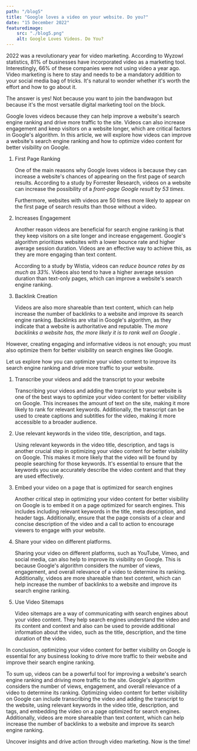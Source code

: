 ```yaml
---
path: "/blog5"
title: "Google loves a video on your website. Do you?"
date: "15 December 2022"
featuredimage: 
    src: "./blog5.png"
    alt: Google Loves Videos. Do You?
---
```



2022 was a revolutionary year for video marketing. According to Wyzowl statistics, 81% of businesses have incorporated video as a marketing tool. Interestingly, 66% of these companies were not using video a year ago. Video marketing is here to stay and needs to be a mandatory addition to your social media bag of tricks. It's natural to wonder whether it's worth the effort and how to go about it.

The answer is yes! Not because you want to join the bandwagon but because it's the most versatile digital marketing tool on the block.

Google loves videos because they can help improve a website's search engine ranking and drive more traffic to the site. Videos can also increase engagement and keep visitors on a website longer, which are critical factors in Google's algorithm. In this article, we will explore how videos can improve a website's search engine ranking and how to optimize video content for better visibility on Google.

1. First Page Ranking
   
   One of the main reasons why Google loves videos is because they can increase a website's chances of appearing on the first page of search results. According to a study by Forrester Research, videos on a website can increase the possibility of a <em>front-page Google result by 53 times</em>.
   
   Furthermore, websites with videos are 50 times more likely to appear on the first page of search results than those without a video.

2. Increases Engagement
   
   Another reason videos are beneficial for search engine ranking is that they keep visitors on a site longer and increase engagement. Google's algorithm prioritizes websites with a lower bounce rate and higher average session duration. Videos are an effective way to achieve this, as they are more engaging than text content. 
   
   According to a study by Wistia, videos can <em>reduce bounce rates by as much as 33%</em>. Videos also tend to have a higher average session duration than text-only pages, which can improve a website's search engine ranking.

3. Backlink Creation
   
   Videos are also more shareable than text content, which can help increase the number of backlinks to a website and improve its search engine ranking. Backlinks are vital in Google's algorithm, as they indicate that a website is authoritative and reputable. The <em>more backlinks a website has, the more likely it is to rank well on Google
   </em>.

However, creating engaging and informative videos is not enough; you must also optimize them for better visibility on search engines like Google. 

Let us explore how you can optimize your video content to improve its search engine ranking and drive more traffic to your website.

1. Transcribe your videos and add the transcript to your website

    Transcribing your videos and adding the transcript to your website is one of the best ways to optimize your video content for better visibility on Google. This increases the amount of text on the site, making it more likely to rank for relevant keywords. Additionally, the transcript can be used to create captions and subtitles for the video, making it more accessible to a broader audience.

2. Use relevant keywords in the video title, description, and tags.
   
    Using relevant keywords in the video title, description, and tags is another crucial step in optimizing your video content for better visibility on Google. This makes it more likely that the video will be found by people searching for those keywords. It's essential to ensure that the keywords you use accurately describe the video content and that they are used effectively.

3. Embed your video on a page that is optimized for search engines
   
    Another critical step in optimizing your video content for better visibility on Google is to embed it on a page optimized for search engines. This includes including relevant keywords in the title, meta description, and header tags. Additionally, ensure that the page consists of a clear and concise description of the video and a call to action to encourage viewers to engage with your website.

4. Share your video on different platforms.
   
    Sharing your video on different platforms, such as YouTube, Vimeo, and social media, can also help to improve its visibility on Google. This is because Google's algorithm considers the number of views, engagement, and overall relevance of a video to determine its ranking. Additionally, videos are more shareable than text content, which can help increase the number of backlinks to a website and improve its search engine ranking.

5. Use Video Sitemaps
   
    Video sitemaps are a way of communicating with search engines about your video content. They help search engines understand the video and its content and context and also can be used to provide additional information about the video, such as the title, description, and the time duration of the video.

In conclusion, optimizing your video content for better visibility on Google is essential for any business looking to drive more traffic to their website and improve their search engine ranking. 

To sum up, videos can be a powerful tool for improving a website's search engine ranking and driving more traffic to the site. Google's algorithm considers the number of views, engagement, and overall relevance of a video to determine its ranking. Optimizing video content for better visibility on Google can include transcribing the video and adding the transcript to the website, using relevant keywords in the video title, description, and tags, and embedding the video on a page optimized for search engines. Additionally, videos are more shareable than text content, which can help increase the number of backlinks to a website and improve its search engine ranking.

Uncover insights and drive action through video marketing. Now is the time!


